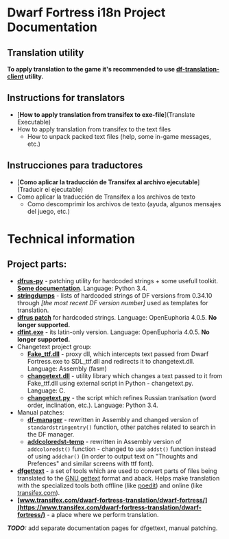 # Dwarf Fortress i18n Project Documentation

## Translation utility

**To apply translation to the game it's recommended to use [df-translation-client](https://bitbucket.org/dfint/df-translation-client/downloads) utility.**

## Instructions for translators
* [**How to apply translation from transifex to exe-file**](Translate Executable)
* How to apply translation from transifex to the text files
    * How to unpack packed text files (help, some in-game messages, etc.)

## Instrucciones para traductores
* [**Como aplicar la traducción de Transifex al archivo ejecutable**](Traducir el ejecutable)
* Como aplicar la traducción de Transifex a los archivos de texto
    * Como descomprimir los archivos de texto (ayuda, algunos mensajes del juego, etc.)

# Technical information

## Project parts:

* **[dfrus-py](https://bitbucket.org/dfint/dfrus-py)** - patching utility for hardcoded strings + some usefull toolkit. [**Some documentation**](dfrus-py). Language: Python 3.4.
* **[stringdumps](https://bitbucket.org/dfint/stringdumps)** - lists of hardcoded strings of DF versions from 0.34.10 through *[the most recent DF version number]* used as templates for translation.
* **[dfrus patch](https://bitbucket.org/insolor/dfrus/src)** for hardcoded strings. Language: OpenEuphoria 4.0.5. **No longer supported.**
* **[dfint.exe](https://bitbucket.org/dfint/df-i18n)** - its latin-only version. Language: OpenEuphoria 4.0.5. **No longer supported.**
* Changetext project group:
    * **[Fake_ttf.dll](https://bitbucket.org/dfint/fake_ttf.dll)** - proxy dll, which intercepts text passed from Dwarf Fortress.exe to SDL_ttf.dll and redirects it to changetext.dll. Language: Assembly (fasm)
    * **[changetext.dll](https://bitbucket.org/dfint/changetextpy)** - utility library which changes a text passed to it from Fake_ttf.dll using external script in Python - changetext.py. Language: C.
    * **[changetext.py](https://bitbucket.org/dfint/changetextpy_script)** - the script which refines Russian tranlsation (word order, inclination, etc.). Language: Python 3.4.
* Manual patches:
    * **[df-manager](https://bitbucket.org/dfint/df-manager)** - rewritten in Assembly and changed version of `standardstringentry()` function, other patches related to search in the DF manager.
    * **[addcoloredst-temp](https://bitbucket.org/dfint/addcoloredst-temp)** - rewritten in Assembly version of `addcoloredst()` function - changed to use `addst()` function instead of using `addchar()` (in order to output text on "Thoughts and Prefences" and similar screens with ttf font).
* **[dfgettext](https://bitbucket.org/dfint/df-gettext-toolkit)** - a set of tools which are used to convert parts of files being translated to the [GNU gettext](http://www.gnu.org/software/gettext/) format and aback. Helps make translation with the specialized tools both offline (like [poedit](http://poedit.net/)) and online (like [transifex.com](http://transifex.com/)).
* **[www.transifex.com/dwarf-fortress-translation/dwarf-fortress/](https://www.transifex.com/dwarf-fortress-translation/dwarf-fortress/)** - a place where we perform translation.

***TODO:*** add separate documentation pages for dfgettext, manual patching.